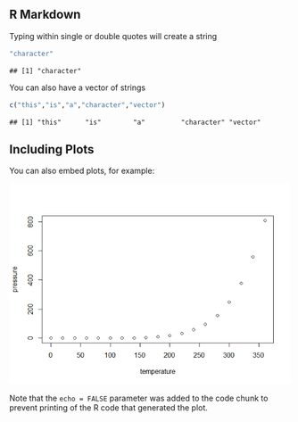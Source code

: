 R Markdown
----------

Typing within single or double quotes will create a string

``` r
"character"
```

    ## [1] "character"

You can also have a vector of strings

``` r
c("this","is","a","character","vector")
```

    ## [1] "this"      "is"        "a"         "character" "vector"

Including Plots
---------------

You can also embed plots, for example:

![](Week_4_strings_files/figure-markdown_github/pressure-1.png)

Note that the `echo = FALSE` parameter was added to the code chunk to prevent printing of the R code that generated the plot.
